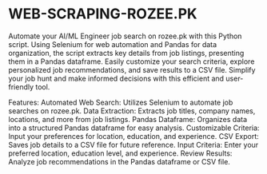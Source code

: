 # WEB-SCRAPING-ROZEE.PK
 Automate your AI/ML Engineer job search on rozee.pk with this Python script. Using Selenium for web automation and Pandas for data organization, the script extracts key details from job listings, presenting them in a Pandas dataframe. Easily customize your search criteria, explore personalized job recommendations, and save results to a CSV file. Simplify your job hunt and make informed decisions with this efficient and user-friendly tool.

Features:
Automated Web Search: Utilizes Selenium to automate job searches on rozee.pk.
Data Extraction: Extracts job titles, company names, locations, and more from job listings.
Pandas Dataframe: Organizes data into a structured Pandas dataframe for easy analysis.
Customizable Criteria: Input your preferences for location, education, and experience.
CSV Export: Saves job details to a CSV file for future reference.
Input Criteria: Enter your preferred location, education level, and experience.
Review Results: Analyze job recommendations in the Pandas dataframe or CSV file.
